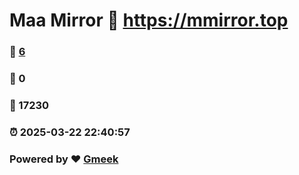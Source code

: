 # Maa Mirror :link: https://mmirror.top 
### :page_facing_up: [6](https://mmirror.top/tag.html) 
### :speech_balloon: 0 
### :hibiscus: 17230 
### :alarm_clock: 2025-03-22 22:40:57 
### Powered by :heart: [Gmeek](https://github.com/Meekdai/Gmeek)
